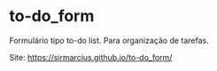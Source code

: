 # to-do_form

Formulário tipo to-do list. Para organização de tarefas.

 Site: https://sirmarcius.github.io/to-do_form/
 
 <img src="https://i.imgur.com/WhlJzq2.png" width="15px" height="15px" />
